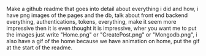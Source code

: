 Make a github readme that goes into detail about everything i did and how, i have png images of the pages and the db, talk about front end backend everything, authentications, tokens, everything, make it seem more impressive then it is even thought it is impressive, wher you want me to put the images just write "Home.png" or "CreatePost.png" or "Mongodb.png", i also have a gif of the home because we have animation on home, put the gif at the start of the readme. 